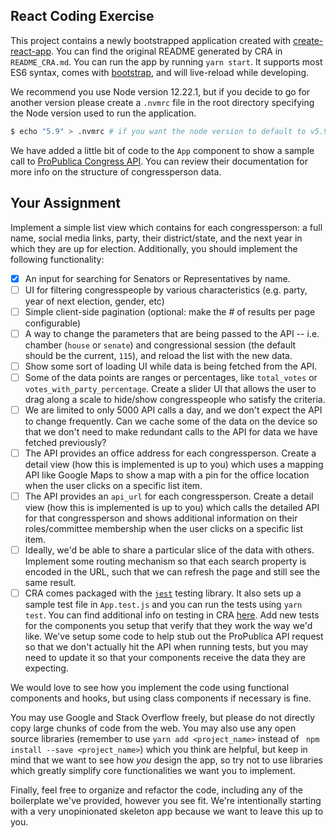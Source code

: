 ## React Coding Exercise

This project contains a newly bootstrapped application created with [create-react-app](https://github.com/facebook/create-react-app). You can find the original README generated by CRA in `README_CRA.md`. You can run the app by running `yarn start`. It supports most ES6 syntax, comes with [bootstrap](http://getbootstrap.com/docs/4.1/getting-started/introduction/), and will live-reload while developing.

We recommend you use Node version 12.22.1, but if you decide to go for another version please create a `.nvmrc` file in the root directory specifying the Node version used to run the application.

``` sh
$ echo "5.9" > .nvmrc # if you want the node version to default to v5.9
```

We have added a little bit of code to the `App` component to show a sample call to [ProPublica Congress API](https://projects.propublica.org/api-docs/congress-api/members/#lists-of-members). You can review their documentation for more info on the structure of congressperson data.

## Your Assignment

Implement a simple list view which contains for each congressperson: a full name, social media links, party, their district/state, and the next year in which they are up for election. Additionally, you should implement the following functionality:

- [x] An input for searching for Senators or Representatives by name.
- [ ] UI for filtering congresspeople by various characteristics (e.g. party, year of next election, gender, etc)
- [ ] Simple client-side pagination (optional: make the # of results per page configurable)
- [ ] A way to change the parameters that are being passed to the API -- i.e. chamber (`house` or `senate`) and congressional session (the default should be the current, `115`), and reload the list with the new data.
- [ ] Show some sort of loading UI while data is being fetched from the API.
- [ ] Some of the data points are ranges or percentages, like `total_votes` or `votes_with_party_percentage`. Create a slider UI that allows the user to drag along a scale to hide/show congresspeople who satisfy the criteria.
- [ ] We are limited to only 5000 API calls a day, and we don't expect the API to change frequently. Can we cache some of the data on the device so that we don't need to make redundant calls to the API for data we have fetched previously?
- [ ] The API provides an office address for each congressperson. Create a detail view (how this is implemented is up to you) which uses a mapping API like Google Maps to show a map with a pin for the office location when the user clicks on a specific list item.
- [ ] The API provides an `api_url` for each congressperson. Create a detail view (how this is implemented is up to you) which calls the detailed API for that congressperson and shows additional information on their roles/committee membership when the user clicks on a specific list item.
- [ ] Ideally, we'd be able to share a particular slice of the data with others. Implement some routing mechanism so that each search property is encoded in the URL, such that we can refresh the page and still see the same result.
- [ ] CRA comes packaged with the [`jest`](https://github.com/facebook/jest) testing library. It also sets up a sample test file in `App.test.js` and you can run the tests using `yarn test`. You can find additional info on testing in CRA [here](https://create-react-app.dev/docs/running-tests/). Add new tests for the components you setup that verify that they work the way we'd like. We've setup some code to help stub out the ProPublica API request so that we don't actually hit the API when running tests, but you may need to update it so that your components receive the data they are expecting.

We would love to see how you implement the code using functional components and hooks, but using class components if necessary is fine.

You may use Google and Stack Overflow freely, but please do not directly copy large chunks of code from the web. You may also use any open source libraries (remember to use `yarn add <project_name>` instead of ` npm install --save <project_name>`) which you think are helpful, but keep in mind that we want to see how _you_ design the app, so try not to use libraries which greatly simplify core functionalities we want you to implement.

Finally, feel free to organize and refactor the code, including any of the boilerplate we've provided, however you see fit. We're intentionally starting with a very unopinionated skeleton app because we want to leave this up to you.
